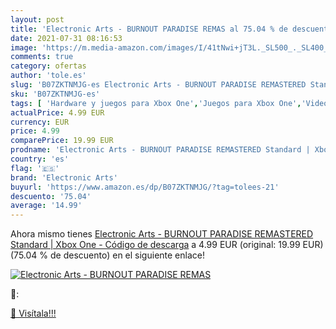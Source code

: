 ```yaml
---
layout: post
title: 'Electronic Arts - BURNOUT PARADISE REMAS al 75.04 % de descuento'
date: 2021-07-31 08:16:53
image: 'https://m.media-amazon.com/images/I/41tNwi+jT3L._SL500_._SL400_.jpg'
comments: true
category: ofertas
author: 'tole.es'
slug: 'B07ZKTNMJG-es Electronic Arts - BURNOUT PARADISE REMASTERED Standard |...'
sku: 'B07ZKTNMJG-es'
tags: [ 'Hardware y juegos para Xbox One','Juegos para Xbox One','Videojuegos','electronic arts','xbox', ]
actualPrice: 4.99 EUR
currency: EUR
price: 4.99
comparePrice: 19.99 EUR
prodname: 'Electronic Arts - BURNOUT PARADISE REMASTERED Standard | Xbox One - Código de descarga'
country: 'es'
flag: '🇪🇸'
brand: 'Electronic Arts'
buyurl: 'https://www.amazon.es/dp/B07ZKTNMJG/?tag=tolees-21'
descuento: '75.04'
average: '14.99'
---
```


Ahora mismo tienes [Electronic Arts - BURNOUT PARADISE REMASTERED Standard | Xbox One - Código de descarga](https://www.amazon.es/dp/B07ZKTNMJG/?tag=tolees-21) a 4.99 EUR (original: 19.99 EUR) (75.04 %  de descuento) en el siguiente enlace!

[![Electronic Arts - BURNOUT PARADISE REMAS](https://m.media-amazon.com/images/I/41tNwi+jT3L._SL500_._SL400_.jpg)](https://www.amazon.es/dp/B07ZKTNMJG/?tag=tolees-21)

🔎:


[🛒 Visítala!!!](https://www.amazon.es/dp/B07ZKTNMJG/?tag=tolees-21)
